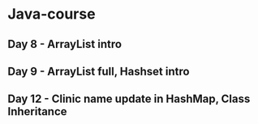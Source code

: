 # Java-course

## Day 8 - ArrayList intro

## Day 9 - ArrayList full, Hashset intro

## Day 12 - Clinic name update in HashMap, Class Inheritance
